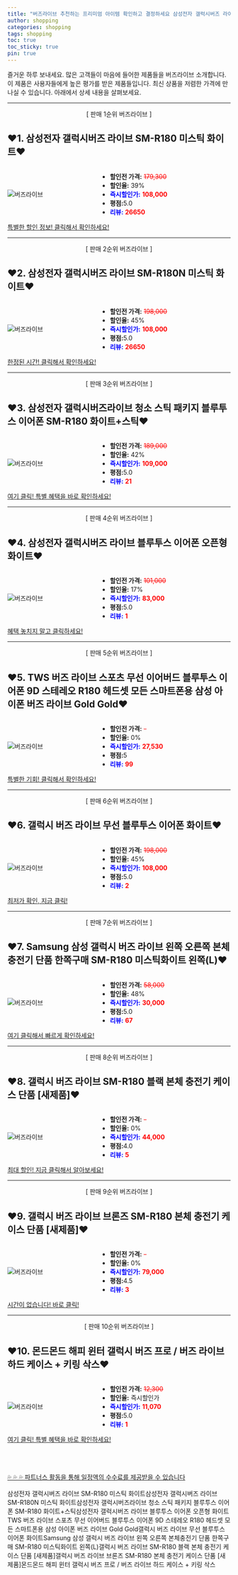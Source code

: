 ```yaml
---
title: "버즈라이브 추천하는 프리미엄 아이템 확인하고 결정하세요 삼성전자 갤럭시버즈 라이브 SM-R180 미스틱"
author: shopping
categories: shopping
tags: shopping
toc: true
toc_sticky: true
pin: true
---
```

즐거운 하루 보내세요. 많은 고객들이 마음에 들어한 제품들을 버즈라이브 소개합니다. 이 제품은 사용자들에게 높은 평가를 받은 제품들입니다. 최신 상품을 저렴한 가격에 만나실 수 있습니다. 아래에서 상세 내용을 살펴보세요.

---
<p class="toplist" style="margin: 0 auto; display: block; width: fit-content;">[ 판매 1순위 버즈라이브 ]</p>

<h2><strong>❤️1. 삼성전자 갤럭시버즈 라이브 SM-R180 미스틱 화이트❤️</strong></h2>

<div style="display: flex; align-items: center;">
    <div style="flex: 0.4;">
        <img src="https://thumbnail8.coupangcdn.com/thumbnails/remote/230x230ex/image/vendor_inventory/b256/fc2f984718d33f0715df467eae1343028e329d94f6c882e2f7dea62565aa.jpg" alt="버즈라이브" style="max-width: 100%;">
    </div>
    <div style="flex: 0.6; margin-left: 10px;">
        <ul>
            <li><strong>할인전 가격:</strong> <del style="color: red;">179,300</del></li>
            <li><strong>할인율:</strong> 39%</li>
            <li><span style='color:blue'><strong>즉시할인가:</strong></span> <span style='color:red'><strong>108,000</strong></span></li>
            <li><strong>평점:</strong>5.0</li>
            <li><span style='color:blue'><strong>리뷰:</strong></span> <span style='color:red'><strong>26650</strong></span></li>
        </ul>
    </div>
</div>
<div class="center">
    <a href="https://selin100587001.github.io?lptag=AF9450613&subid=githubio&pageKey=6300146222&traceid=V0-153&itemId=13022141584&vendorItemId=78969061486" class="myButton">
        특별한 할인 정보! 클릭해서 확인하세요!
    </a>
</div>


---
<p class="toplist" style="margin: 0 auto; display: block; width: fit-content;">[ 판매 2순위 버즈라이브 ]</p>

<h2><strong>❤️2. 삼성전자 갤럭시버즈 라이브 SM-R180N 미스틱 화이트❤️</strong></h2>

<div style="display: flex; align-items: center;">
    <div style="flex: 0.4;">
        <img src="https://thumbnail7.coupangcdn.com/thumbnails/remote/230x230ex/image/vendor_inventory/9ec2/abdb3f55930caa6d3c2e25c8624f632fd3e52885b3560d4a8624f1281514.jpg" alt="버즈라이브" style="max-width: 100%;">
    </div>
    <div style="flex: 0.6; margin-left: 10px;">
        <ul>
            <li><strong>할인전 가격:</strong> <del style="color: red;">198,000</del></li>
            <li><strong>할인율:</strong> 45%</li>
            <li><span style='color:blue'><strong>즉시할인가:</strong></span> <span style='color:red'><strong>108,000</strong></span></li>
            <li><strong>평점:</strong>5.0</li>
            <li><span style='color:blue'><strong>리뷰:</strong></span> <span style='color:red'><strong>26650</strong></span></li>
        </ul>
    </div>
</div>
<div class="center">
    <a href="https://selin100587001.github.io?lptag=AF9450613&subid=githubio&pageKey=6300146222&traceid=V0-153&itemId=22523657616&vendorItemId=89882207381" class="myButton">
        한정된 시간! 클릭해서 확인하세요!
    </a>
</div>


---
<p class="toplist" style="margin: 0 auto; display: block; width: fit-content;">[ 판매 3순위 버즈라이브 ]</p>

<h2><strong>❤️3. 삼성전자 갤럭시버즈라이브 청소 스틱 패키지 블루투스 이어폰 SM-R180 화이트+스틱❤️</strong></h2>

<div style="display: flex; align-items: center;">
    <div style="flex: 0.4;">
        <img src="https://thumbnail9.coupangcdn.com/thumbnails/remote/230x230ex/image/vendor_inventory/824e/561ff74c7e7e5d43bc42b13d5bb2f302376a9e1bf892da7e46bd5b67ae6e.jpg" alt="버즈라이브" style="max-width: 100%;">
    </div>
    <div style="flex: 0.6; margin-left: 10px;">
        <ul>
            <li><strong>할인전 가격:</strong> <del style="color: red;">189,000</del></li>
            <li><strong>할인율:</strong> 42%</li>
            <li><span style='color:blue'><strong>즉시할인가:</strong></span> <span style='color:red'><strong>109,000</strong></span></li>
            <li><strong>평점:</strong>5.0</li>
            <li><span style='color:blue'><strong>리뷰:</strong></span> <span style='color:red'><strong>21</strong></span></li>
        </ul>
    </div>
</div>
<div class="center">
    <a href="https://selin100587001.github.io?lptag=AF9450613&subid=githubio&pageKey=7610792358&traceid=V0-153&itemId=20156304529&vendorItemId=87234327831" class="myButton">
        여기 클릭! 특별 혜택을 바로 확인하세요!
    </a>
</div>


---
<p class="toplist" style="margin: 0 auto; display: block; width: fit-content;">[ 판매 4순위 버즈라이브 ]</p>

<h2><strong>❤️4. 삼성전자 갤럭시버즈 라이브 블루투스 이어폰 오픈형 화이트❤️</strong></h2>

<div style="display: flex; align-items: center;">
    <div style="flex: 0.4;">
        <img src="https://thumbnail8.coupangcdn.com/thumbnails/remote/230x230ex/image/vendor_inventory/807c/54560fb987d68f1be015685df73fd93cce435541b6134080218de6a2c222.jpg" alt="버즈라이브" style="max-width: 100%;">
    </div>
    <div style="flex: 0.6; margin-left: 10px;">
        <ul>
            <li><strong>할인전 가격:</strong> <del style="color: red;">101,000</del></li>
            <li><strong>할인율:</strong> 17%</li>
            <li><span style='color:blue'><strong>즉시할인가:</strong></span> <span style='color:red'><strong>83,000</strong></span></li>
            <li><strong>평점:</strong>5.0</li>
            <li><span style='color:blue'><strong>리뷰:</strong></span> <span style='color:red'><strong>1</strong></span></li>
        </ul>
    </div>
</div>
<div class="center">
    <a href="https://selin100587001.github.io?lptag=AF9450613&subid=githubio&pageKey=8065896329&traceid=V0-153&itemId=22683837913&vendorItemId=89719742038" class="myButton">
        혜택 놓치지 말고 클릭하세요!
    </a>
</div>


---
<p class="toplist" style="margin: 0 auto; display: block; width: fit-content;">[ 판매 5순위 버즈라이브 ]</p>

<h2><strong>❤️5. TWS 버즈 라이브 스포츠 무선 이어버드 블루투스 이어폰 9D 스테레오 R180 헤드셋 모든 스마트폰용 삼성 아이폰 버즈 라이브 Gold Gold❤️</strong></h2>

<div style="display: flex; align-items: center;">
    <div style="flex: 0.4;">
        <img src="https://thumbnail10.coupangcdn.com/thumbnails/remote/230x230ex/image/vendor_inventory/c30c/bfd956dd32670f8717c5efa3dc797d188efa276d59f496425906c363c9ea.jpg" alt="버즈라이브" style="max-width: 100%;">
    </div>
    <div style="flex: 0.6; margin-left: 10px;">
        <ul>
            <li><strong>할인전 가격:</strong> <del style="color: red;">-</del></li>
            <li><strong>할인율:</strong> 0%</li>
            <li><span style='color:blue'><strong>즉시할인가:</strong></span> <span style='color:red'><strong>27,530</strong></span></li>
            <li><strong>평점:</strong>5</li>
            <li><span style='color:blue'><strong>리뷰:</strong></span> <span style='color:red'><strong>99</strong></span></li>
        </ul>
    </div>
</div>
<div class="center">
    <a href="https://selin100587001.github.io?lptag=AF9450613&subid=githubio&pageKey=7287553894&traceid=V0-153&itemId=18619025917&vendorItemId=86003758513" class="myButton">
        특별한 기회! 클릭해서 확인하세요!
    </a>
</div>


---
<p class="toplist" style="margin: 0 auto; display: block; width: fit-content;">[ 판매 6순위 버즈라이브 ]</p>

<h2><strong>❤️6. 갤럭시 버즈 라이브 무선 블루투스 이어폰 화이트❤️</strong></h2>

<div style="display: flex; align-items: center;">
    <div style="flex: 0.4;">
        <img src="https://thumbnail9.coupangcdn.com/thumbnails/remote/230x230ex/image/vendor_inventory/0d1f/73c7a721a9820ce8c5d1efb5059178d3e434015518a82d400897acb4e213.jpg" alt="버즈라이브" style="max-width: 100%;">
    </div>
    <div style="flex: 0.6; margin-left: 10px;">
        <ul>
            <li><strong>할인전 가격:</strong> <del style="color: red;">198,000</del></li>
            <li><strong>할인율:</strong> 45%</li>
            <li><span style='color:blue'><strong>즉시할인가:</strong></span> <span style='color:red'><strong>108,000</strong></span></li>
            <li><strong>평점:</strong>5.0</li>
            <li><span style='color:blue'><strong>리뷰:</strong></span> <span style='color:red'><strong>2</strong></span></li>
        </ul>
    </div>
</div>
<div class="center">
    <a href="https://selin100587001.github.io?lptag=AF9450613&subid=githubio&pageKey=7664867487&traceid=V0-153&itemId=20430099095&vendorItemId=86829457323" class="myButton">
        최저가 확인, 지금 클릭!
    </a>
</div>


---
<p class="toplist" style="margin: 0 auto; display: block; width: fit-content;">[ 판매 7순위 버즈라이브 ]</p>

<h2><strong>❤️7. Samsung 삼성 갤럭시 버즈 라이브 왼쪽 오른쪽 본체충전기 단품 한쪽구매 SM-R180 미스틱화이트 왼쪽(L)❤️</strong></h2>

<div style="display: flex; align-items: center;">
    <div style="flex: 0.4;">
        <img src="https://thumbnail9.coupangcdn.com/thumbnails/remote/230x230ex/image/vendor_inventory/ed5a/146bcc8e6cefa7d6308d29dad88ee1a42c7d96895119d6adc5d8b70be924.jpg" alt="버즈라이브" style="max-width: 100%;">
    </div>
    <div style="flex: 0.6; margin-left: 10px;">
        <ul>
            <li><strong>할인전 가격:</strong> <del style="color: red;">58,000</del></li>
            <li><strong>할인율:</strong> 48%</li>
            <li><span style='color:blue'><strong>즉시할인가:</strong></span> <span style='color:red'><strong>30,000</strong></span></li>
            <li><strong>평점:</strong>5.0</li>
            <li><span style='color:blue'><strong>리뷰:</strong></span> <span style='color:red'><strong>67</strong></span></li>
        </ul>
    </div>
</div>
<div class="center">
    <a href="https://selin100587001.github.io?lptag=AF9450613&subid=githubio&pageKey=7445031934&traceid=V0-153&itemId=19368865285&vendorItemId=86481701886" class="myButton">
        여기 클릭해서 빠르게 확인하세요!
    </a>
</div>


---
<p class="toplist" style="margin: 0 auto; display: block; width: fit-content;">[ 판매 8순위 버즈라이브 ]</p>

<h2><strong>❤️8. 갤럭시 버즈 라이브 SM-R180 블랙 본체 충전기 케이스 단품 [새제품]❤️</strong></h2>

<div style="display: flex; align-items: center;">
    <div style="flex: 0.4;">
        <img src="https://thumbnail9.coupangcdn.com/thumbnails/remote/230x230ex/image/vendor_inventory/9c13/8216596aa2e161fd734d6820d7e8a8c51b736c9c7e587f48ad650ba925c5.jpg" alt="버즈라이브" style="max-width: 100%;">
    </div>
    <div style="flex: 0.6; margin-left: 10px;">
        <ul>
            <li><strong>할인전 가격:</strong> <del style="color: red;">-</del></li>
            <li><strong>할인율:</strong> 0%</li>
            <li><span style='color:blue'><strong>즉시할인가:</strong></span> <span style='color:red'><strong>44,000</strong></span></li>
            <li><strong>평점:</strong>4.0</li>
            <li><span style='color:blue'><strong>리뷰:</strong></span> <span style='color:red'><strong>5</strong></span></li>
        </ul>
    </div>
</div>
<div class="center">
    <a href="https://selin100587001.github.io?lptag=AF9450613&subid=githubio&pageKey=7704670820&traceid=V0-153&itemId=20637499395&vendorItemId=87711125977" class="myButton">
        최대 할인! 지금 클릭해서 알아보세요!
    </a>
</div>


---
<p class="toplist" style="margin: 0 auto; display: block; width: fit-content;">[ 판매 9순위 버즈라이브 ]</p>

<h2><strong>❤️9. 갤럭시 버즈 라이브 브론즈 SM-R180 본체 충전기 케이스 단품 [새제품]❤️</strong></h2>

<div style="display: flex; align-items: center;">
    <div style="flex: 0.4;">
        <img src="https://thumbnail9.coupangcdn.com/thumbnails/remote/230x230ex/image/vendor_inventory/d778/9e09553fd81633a3553acf9cdc844f1052d23c20a45e036d103d9a1ed825.jpg" alt="버즈라이브" style="max-width: 100%;">
    </div>
    <div style="flex: 0.6; margin-left: 10px;">
        <ul>
            <li><strong>할인전 가격:</strong> <del style="color: red;">-</del></li>
            <li><strong>할인율:</strong> 0%</li>
            <li><span style='color:blue'><strong>즉시할인가:</strong></span> <span style='color:red'><strong>79,000</strong></span></li>
            <li><strong>평점:</strong>4.5</li>
            <li><span style='color:blue'><strong>리뷰:</strong></span> <span style='color:red'><strong>3</strong></span></li>
        </ul>
    </div>
</div>
<div class="center">
    <a href="https://selin100587001.github.io?lptag=AF9450613&subid=githubio&pageKey=7704670859&traceid=V0-153&itemId=20637499506&vendorItemId=87925754583" class="myButton">
        시간이 없습니다! 바로 클릭!
    </a>
</div>


---
<p class="toplist" style="margin: 0 auto; display: block; width: fit-content;">[ 판매 10순위 버즈라이브 ]</p>

<h2><strong>❤️10. 몬드몬드 해피 윈터 갤럭시 버즈 프로 / 버즈 라이브 하드 케이스 + 키링 삭스❤️</strong></h2>

<div style="display: flex; align-items: center;">
    <div style="flex: 0.4;">
        <img src="https://thumbnail8.coupangcdn.com/thumbnails/remote/230x230ex/image/rs_quotation_api/zblhfqnh/9b7d7335b6f24ef4aeca88505eca3a31.jpg" alt="버즈라이브" style="max-width: 100%;">
    </div>
    <div style="flex: 0.6; margin-left: 10px;">
        <ul>
            <li><strong>할인전 가격:</strong> <del style="color: red;">12,300</del></li>
            <li><strong>할인율:</strong> 즉시할인가</li>
            <li><span style='color:blue'><strong>즉시할인가:</strong></span> <span style='color:red'><strong>11,070</strong></span></li>
            <li><strong>평점:</strong>5.0</li>
            <li><span style='color:blue'><strong>리뷰:</strong></span> <span style='color:red'><strong>1</strong></span></li>
        </ul>
    </div>
</div>
<div class="center">
    <a href="https://selin100587001.github.io?lptag=AF9450613&subid=githubio&pageKey=4932509118&traceid=V0-153&itemId=6483255444&vendorItemId=73777527824" class="myButton">
        여기 클릭! 특별 혜택을 바로 확인하세요!
    </a>
</div>

<br><br><br>[💦 💦 💦 파트너스 활동을 통해 일정액의 수수료를 제공받을 수 있습니다](https://link.coupang.com/a/bcpT2c)<br><br>삼성전자 갤럭시버즈 라이브 SM-R180 미스틱 화이트삼성전자 갤럭시버즈 라이브 SM-R180N 미스틱 화이트삼성전자 갤럭시버즈라이브 청소 스틱 패키지 블루투스 이어폰 SM-R180 화이트+스틱삼성전자 갤럭시버즈 라이브 블루투스 이어폰 오픈형 화이트TWS 버즈 라이브 스포츠 무선 이어버드 블루투스 이어폰 9D 스테레오 R180 헤드셋 모든 스마트폰용 삼성 아이폰 버즈 라이브 Gold Gold갤럭시 버즈 라이브 무선 블루투스 이어폰 화이트Samsung 삼성 갤럭시 버즈 라이브 왼쪽 오른쪽 본체충전기 단품 한쪽구매 SM-R180 미스틱화이트 왼쪽(L)갤럭시 버즈 라이브 SM-R180 블랙 본체 충전기 케이스 단품 [새제품]갤럭시 버즈 라이브 브론즈 SM-R180 본체 충전기 케이스 단품 [새제품]몬드몬드 해피 윈터 갤럭시 버즈 프로 / 버즈 라이브 하드 케이스 + 키링 삭스